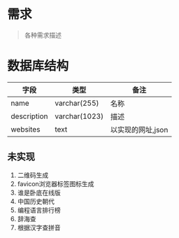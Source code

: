 # 需求

> 各种需求描述

# 数据库结构

字段|类型|备注
-|-|-
name|varchar(255)|名称
description|varchar(1023)|描述
websites|text|以实现的网址,json


## 未实现

1. 二维码生成
2. favicon浏览器标签图标生成
3. 谁是卧底在线版
4. 中国历史朝代
5. 编程语言排行榜
6. 辞海查
7. 根据汉字查拼音